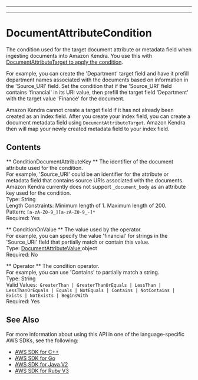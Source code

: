 --------

--------

# DocumentAttributeCondition<a name="API_DocumentAttributeCondition"></a>

The condition used for the target document attribute or metadata field when ingesting documents into Amazon Kendra\. You use this with [DocumentAttributeTarget to apply the condition](https://docs.aws.amazon.com/kendra/latest/dg/API_DocumentAttributeTarget.html)\.

For example, you can create the 'Department' target field and have it prefill department names associated with the documents based on information in the 'Source\_URI' field\. Set the condition that if the 'Source\_URI' field contains 'financial' in its URI value, then prefill the target field 'Department' with the target value 'Finance' for the document\.

Amazon Kendra cannot create a target field if it has not already been created as an index field\. After you create your index field, you can create a document metadata field using `DocumentAttributeTarget`\. Amazon Kendra then will map your newly created metadata field to your index field\.

## Contents<a name="API_DocumentAttributeCondition_Contents"></a>

 ** ConditionDocumentAttributeKey **   <a name="Kendra-Type-DocumentAttributeCondition-ConditionDocumentAttributeKey"></a>
The identifier of the document attribute used for the condition\.  
For example, 'Source\_URI' could be an identifier for the attribute or metadata field that contains source URIs associated with the documents\.  
Amazon Kendra currently does not support `_document_body` as an attribute key used for the condition\.  
Type: String  
Length Constraints: Minimum length of 1\. Maximum length of 200\.  
Pattern: `[a-zA-Z0-9_][a-zA-Z0-9_-]*`   
Required: Yes

 ** ConditionOnValue **   <a name="Kendra-Type-DocumentAttributeCondition-ConditionOnValue"></a>
The value used by the operator\.  
For example, you can specify the value 'financial' for strings in the 'Source\_URI' field that partially match or contain this value\.  
Type: [ DocumentAttributeValue ](API_DocumentAttributeValue.md) object  
Required: No

 ** Operator **   <a name="Kendra-Type-DocumentAttributeCondition-Operator"></a>
The condition operator\.  
For example, you can use 'Contains' to partially match a string\.  
Type: String  
Valid Values:` GreaterThan | GreaterThanOrEquals | LessThan | LessThanOrEquals | Equals | NotEquals | Contains | NotContains | Exists | NotExists | BeginsWith`   
Required: Yes

## See Also<a name="API_DocumentAttributeCondition_SeeAlso"></a>

For more information about using this API in one of the language\-specific AWS SDKs, see the following:
+  [ AWS SDK for C\+\+](https://docs.aws.amazon.com/goto/SdkForCpp/kendra-2019-02-03/DocumentAttributeCondition) 
+  [ AWS SDK for Go](https://docs.aws.amazon.com/goto/SdkForGoV1/kendra-2019-02-03/DocumentAttributeCondition) 
+  [ AWS SDK for Java V2](https://docs.aws.amazon.com/goto/SdkForJavaV2/kendra-2019-02-03/DocumentAttributeCondition) 
+  [ AWS SDK for Ruby V3](https://docs.aws.amazon.com/goto/SdkForRubyV3/kendra-2019-02-03/DocumentAttributeCondition) 